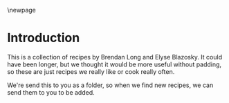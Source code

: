 \newpage

# Introduction

This is a collection of recipes by Brendan Long and Elyse Blazosky. It could
have been longer, but we thought it would be more useful without padding, so
these are just recipes we really like or cook really often.

We're send this to you as a folder, so when we find new recipes, we can send
them to you to be added.
